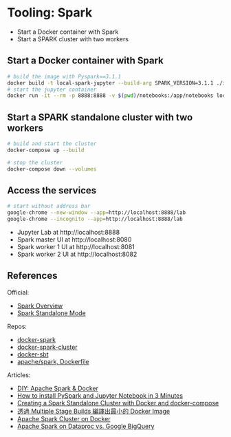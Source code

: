 # Tooling: Spark

+ Start a Docker container with Spark
+ Start a SPARK cluster with two workers

## Start a Docker container with Spark

```bash
# build the image with Pyspark==3.1.1
docker build -t local-spark-jupyter --build-arg SPARK_VERSION=3.1.1 ./image_jupyter
# start the jupyter container
docker run -it --rm -p 8888:8888 -v $(pwd)/notebooks:/app/notebooks local-spark-jupyter
```

## Start a SPARK standalone cluster with two workers

```bash
# build and start the cluster
docker-compose up --build 

# stop the cluster
docker-compose down --volumes
```

## Access the services

```bash
# start without address bar
google-chrome --new-window --app=http://localhost:8888/lab
google-chrome --incognito --app=http://localhost:8888/lab
```

+ Jupyter Lab at http://localhost:8888
+ Spark master UI at http://localhost:8080
+ Spark worker 1 UI at http://localhost:8081
+ Spark worker 2 UI at http://localhost:8082

## References

Official:  

+ [Spark Overview](https://spark.apache.org/docs/latest/)
+ [Spark Standalone Mode](http://spark.apache.org/docs/latest/spark-standalone.html)

Repos:  

+ [docker-spark](https://github.com/big-data-europe/docker-spark)
+ [docker-spark-cluster](https://github.com/mvillarrealb/docker-spark-cluster)
+ [docker-sbt](https://github.com/mozilla/docker-sbt/blob/main/Dockerfile)
+ [apache/spark, Dockerfile](https://github.com/apache/spark/blob/master/resource-managers/kubernetes/docker/src/main/dockerfiles/spark/Dockerfile)

Articles:  

+ [DIY: Apache Spark & Docker](https://towardsdatascience.com/diy-apache-spark-docker-bb4f11c10d24)
+ [How to install PySpark and Jupyter Notebook in 3 Minutes](https://www.sicara.ai/blog/2017-05-02-get-started-pyspark-jupyter-notebook-3-minutes)
+ [Creating a Spark Standalone Cluster with Docker and docker-compose](https://medium.com/@marcovillarreal_40011/creating-a-spark-standalone-cluster-with-docker-and-docker-compose-ba9d743a157f)
+ [透過 Multiple Stage Builds 編譯出最小的 Docker Image](https://jiepeng.me/2018/06/09/use-docker-multiple-stage-builds)
+ [Apache Spark Cluster on Docker](https://www.kdnuggets.com/2020/07/apache-spark-cluster-docker.html)
+ [Apache Spark on Dataproc vs. Google BigQuery](https://www.kdnuggets.com/2020/07/apache-spark-dataproc-vs-google-bigquery.html)
